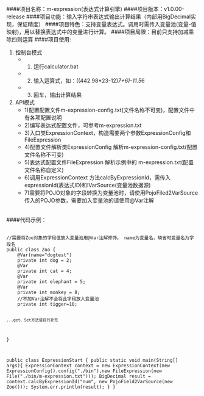 ####项目名称：m-expression(表达式计算引擎)
####项目版本：v1.0.00-release
####项目功能：输入字符串表达式输出计算结果（内部用BigDecimal实现，保证精度）
####项目特色：支持变量表达式。调用时需传入变量池(变量-值映射)，用以替换表达式中的变量进行计算。
####项目局限：目前只支持加减乘除四则运算
####项目使用:
1. 控制台模式
	* 1) 运行calculator.bat
	* 2) 输入运算式，如：((442.98*23-12)*7+6)-11.5*6
	* 3) 回车，输出计算结果
2. API模式
	* 1)配置配置文件m-expression-config.txt(文件名称不可变)，配置文件中有各项配置说明
	* 2)编写表达式配置文件，可参考m-expression.txt
	* 3)入口类ExpressionContext，构造需要两个参数ExpressionConfig和FileExpression
	* 4)配置文件解析类ExpressionConfig 解析m-expression-config.txt(配置文件名称不可变)
	* 5)表达式配置文件FileExpression 解析示例中的 m-expression.txt(配置文件名称自定义)
	* 6)调用ExpressionContext 方法calcByExpressionId，需传入expressionId(表达式ID)和IVarSource(变量池数据源)
	* 7)需要将POJO对象的字段转换为变量池时，请使用PojoFiled2VarSource 传入的POJO参数，需要加入变量池的请使用@Var注解
<br/>
####代码示例：
<pre><code>
//需要将Zoo对象的字段值放入变量池用@Var注解修饰。 name为变量名，缺省时变量名为字段名
public class Zoo {
	@Var(name="dogtest")
	private int dog = 2;
	@Var
	private int cat = 4;
	@Var
	private int elephant = 5;
	@Var
	private int monkey = 8;
	//不加Var注解不会将此字段放入变量池
	private int tigger=10;
	
	...get、Set方法请自行补充
	
}


public class ExpressionStart {
	public static void main(String[] args){
		ExpressionContext context = new ExpressionContext(new ExpressionConfig().config("./bin"),new FileExpression(new File("./bin/m-expression.txt")));
		BigDecimal result = context.calcByExpressionId("num", new PojoField2VarSource<Zoo>(new Zoo()));
		System.err.println(result);
	}
}
</code></pre>
